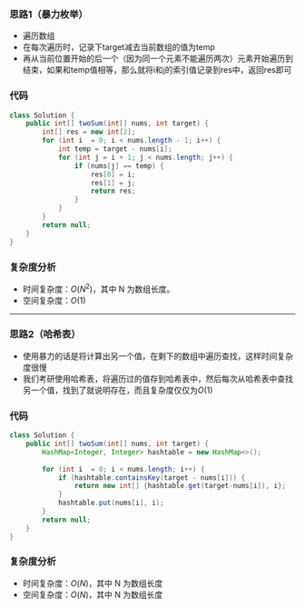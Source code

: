 ### 思路1（暴力枚举）

-   遍历数组
-   在每次遍历时，记录下target减去当前数组的值为temp
-   再从当前位置开始的后一个（因为同一个元素不能遍历两次）元素开始遍历到结束，如果和temp值相等，那么就将i和j的索引值记录到res中，返回res即可

### 代码


```java
class Solution {
    public int[] twoSum(int[] nums, int target) {
        int[] res = new int[2];
        for (int i  = 0; i < nums.length - 1; i++) {
            int temp = target - nums[i];
            for (int j = i + 1; j < nums.length; j++) {
                if (nums[j] == temp) {
                    res[0] = i;
                    res[1] = j;
                    return res;
                }
            }
        }
        return null;
    }
}
```

### **复杂度分析**

- 时间复杂度：$O(N^2)$，其中 N 为数组长度。
- 空间复杂度：$O(1)$

<hr>

### 思路2（哈希表）

-   使用暴力的话是将计算出另一个值，在剩下的数组中遍历查找，这样时间复杂度很慢
-   我们考研使用哈希表，将遍历过的值存到哈希表中，然后每次从哈希表中查找另一个值，找到了就说明存在，而且复杂度仅仅为$O(1)$

### 代码

```java
class Solution {
    public int[] twoSum(int[] nums, int target) {
        HashMap<Integer, Integer> hashtable = new HashMap<>();
        
        for (int i  = 0; i < nums.length; i++) {
            if (hashtable.containsKey(target - nums[i])) {                
                return new int[] {hashtable.get(target-nums[i]), i};
            }
            hashtable.put(nums[i], i);
        }
        return null;
    }
}
```

### 复杂度分析

- 时间复杂度：$O(N)$，其中 N 为数组长度
- 空间复杂度：$O(N)$，其中 N 为数组长度

